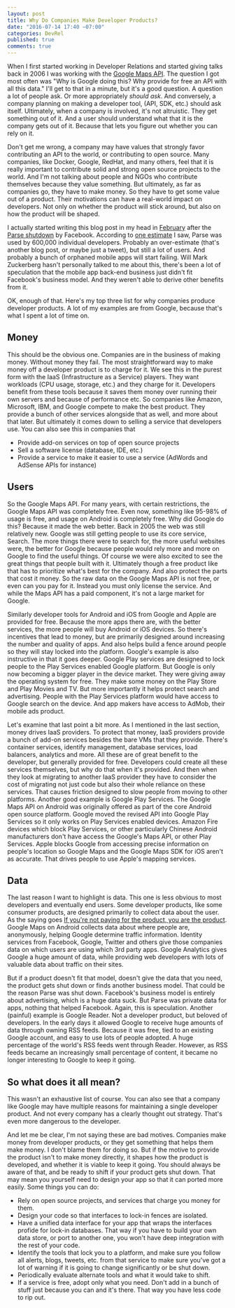 ```yaml
---
layout: post
title: Why Do Companies Make Developer Products?
date: "2016-07-14 17:40 −07:00"
categories: DevRel
published: true
comments: true
---
```


When I first started working in Developer Relations and started giving talks back in 2006 I was working with the [Google Maps API](https://developers.google.com/maps). The question I got most often was "Why is Google doing this? Why provide for free an API with all this data." I'll get to that in a minute, but it's a good question. A question a lot of people ask. Or more appropriately *should ask*. And conversely, a company planning on making a developer tool, (API, SDK, etc.) should ask itself. Ultimately, when a company is involved, it's not altruistic. They get something out of it. And a user should understand what that it is the company gets out of it. Because that lets you figure out whether you can rely on it. 

Don't get me wrong, a company may have values that strongly favor contributing an API to the world, or contributing to open source. Many companies, like Docker, Google, RedHat, and many others, feel that it is really important to contribute solid and strong open source projects to the world. And I'm not talking about people and NGOs who contribute themselves because they value something. But ultimately, as far as companies go, they have to make money. So they have to get some value out of a product. Their motivations can have a real-world impact on developers. Not only on whether the product will stick around, but also on how the product will be shaped.

I actually started writing this blog post in my head in [February](http://manomarks.github.io/2016/02/11/location-tracker-dockerized.html) after the [Parse shutdown](http://blog.parse.com/announcements/moving-on/) by Facebook. According to [one estimate](http://thenextweb.com/opinion/2016/02/10/facebooks-parse-may-be-shutting-down-but-that-means-it-can-grow-bigger-than-ever/) I saw, Parse was used by 600,000 individual developers. Probably an over-estimate (that's another blog post, or maybe just a tweet), but still a lot of users. And probably a bunch of orphaned mobile apps will start failing. Will Mark Zuckerberg hasn't personally talked to me about this, there's been a lot of speculation that the mobile app back-end business just didn't fit Facebook's business model. And they weren't able to derive other benefits from it.

OK, enough of that. Here's my top three list for why companies produce developer products. A lot of my examples are from Google, because that's what I spent a lot of time on.

## Money

This should be the obvious one. Companies are in the business of making money. Without money they fail. The most straightforward way to make money off a developer product is to charge for it. We see this in the purest form with the IaaS (Infrastructure as a Service) players. They want workloads (CPU usage, storage, etc.) and they charge for it. Developers benefit from these tools because it saves them money over running their own servers and because of performance etc. So companies like Amazon, Microsoft, IBM, and Google compete to make the best product. They provide a bunch of other services alongside that as well, and more about that later. But ultimately it comes down to selling a service that developers use. You can also see this in companies that 

* Provide add-on services on top of open source projects
* Sell a software license (database, IDE, etc.)
* Provide a service to make it easier to use a service (AdWords and AdSense APIs for instance)

## Users

So the Google Maps API. For many years, with certain restrictions, the Google Maps API was completely free. Even now, something like 95-98% of usage is free, and usage on Android is completely free. Why did Google do this? Because it made the web better. Back in 2005 the web was still relatively new. Google was still getting people to use its core service, Search. The more things there were to search for, the more useful websites were, the better for Google because people would rely more and more on Google to find the useful things. Of course we were also excited to see the great things that people built with it. Ultimately though a free product like that has to prioritize what's best for the company. And also protect the parts that cost it money. So the raw data on the Google Maps API is not free, or even can you pay for it. Instead you must only license the service. And while the Maps API has a paid component, it's not a large market for Google.

Similarly developer tools for Android and iOS from Google and Apple are provided for free. Because the more apps there are, with the better services, the more people will buy Android or iOS devices. So there's incentives that lead to money, but are primarily designed around increasing the number and quality of apps. And also helps build a fence around people so they will stay locked into the platform. Google's example is also instructive in that it goes deeper. Google Play services are designed to lock people to the Play Services enabled Google platform. But Google is only now becoming a bigger player in the device market. They were giving away the operating system for free. They make some money on the Play Store and Play Movies and TV. But more importantly it helps protect search and advertising. People with the Play Services platform would have access to Google search on the device. And app makers have access to AdMob, their mobile ads product.

Let's examine that last point a bit more. As I mentioned in the last section, money drives IaaS providers. To protect that money, IaaS providers provide a bunch of add-on services besides the bare VMs that they provide. There's container services, identify management, database services, load balancers, analytics and more. All these are of great benefit to the developer, but generally provided for free. Developers could create all these services themselves, but why do that when it's provided. And then when they look at migrating to another IaaS provider they have to consider the cost of migrating not just code but also their whole reliance on these services. That causes friction designed to slow people from moving to other platforms. Another good example is Google Play Services. The Google Maps API on Android was originally offered as part of the core Android open source platform. Google moved the revised API into Google Play Services so it only works on Play Services enabled devices. Amazon Fire devices which block Play Services, or other particularly Chinese Android manufacturers don't have access the Google's Maps API, or other Play Services. Apple blocks Google from accessing precise information on people's location so Google Maps and the Google Maps SDK for iOS aren't as accurate. That drives people to use Apple's mapping services.

## Data

The last reason I want to highlight is data. This one is less obvious to most developers and eventually end users. Some developer products, like some consumer products, are designed primarily to collect data about the user. As the saying goes [If you're not paying for the product, you are the product](http://www.metafilter.com/95152/Userdriven-discontent#3256046). Google Maps on Android collects data about where people are, anonymously, helping Google determine traffic information. Identity services from Facebook, Google, Twitter and others give those companies data on which users are using which 3rd party apps. Google Analytics gives Google a huge amount of data, while providing web developers with lots of valuable data about traffic on their sites.

But if a product doesn't fit that model, doesn't give the data that you need, the product gets shut down or finds another business model. That could be the reason Parse was shut down. Facebook's business model is entirely about advertising, which is a huge data suck. But Parse was private data for apps, nothing that helped Facebook. Again, this is speculation. Another (painful) example is Google Reader. Not a developer product, but beloved of developers. In the early days it allowed Google to receive huge amounts of data through owning RSS feeds. Because it was free, tied to an existing Google account, and easy to use lots of people adopted. A huge percentage of the world's RSS feeds went through Reader. However, as RSS feeds became an increasingly small percentage of content, it became no longer interesting to Google to keep it going.

## So what does it all mean?
This wasn't an exhaustive list of course. You can also see that a company like Google may have multiple reasons for maintaining a single developer product. And not every company has a clearly thought out strategy. That's even more dangerous to the developer. 

And let me be clear, I'm not saying these are bad motives. Companies make money from developer products, or they get something that helps them make money. I don't blame them for doing so. But if the motive to provide the product isn't to make money directly, it shapes how the product is developed, and whether it is viable to keep it going. You should always be aware of that, and be ready to shift if your product gets shut down. That may mean you yourself need to design your app so that it can ported more easily. Some things you can do:

* Rely on open source projects, and services that charge you money for them.
* Design your code so that interfaces to lock-in fences are isolated.
* Have a unified data interface for your app that wraps the interfaces profide for lock-in databases. That way if you have to build your own data store, or port to another one, you won't have deep integration with the rest of your code.
* Identify the tools that lock you to a platform, and make sure you follow all alerts, blogs, tweets, etc. from that service to make sure you've got a lot of warning if it is going to change significantly or be shut down.
* Periodically evaluate alternate tools and what it would take to shift.
* If a service is free, adopt only what you need. Don't add in a bunch of stuff just because you can and it's there. That way you have less code to rip out.
